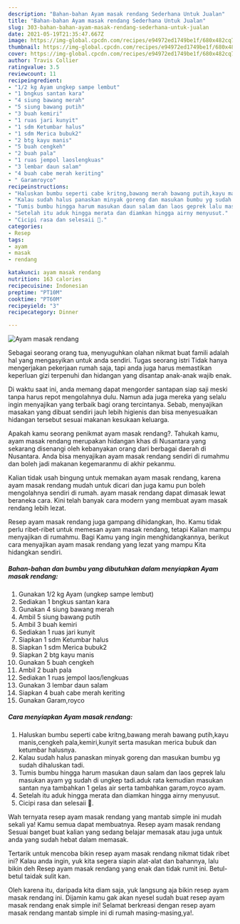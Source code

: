```yaml
---
description: "Bahan-bahan Ayam masak rendang Sederhana Untuk Jualan"
title: "Bahan-bahan Ayam masak rendang Sederhana Untuk Jualan"
slug: 303-bahan-bahan-ayam-masak-rendang-sederhana-untuk-jualan
date: 2021-05-19T21:35:47.667Z
image: https://img-global.cpcdn.com/recipes/e94972ed1749be1f/680x482cq70/ayam-masak-rendang-foto-resep-utama.jpg
thumbnail: https://img-global.cpcdn.com/recipes/e94972ed1749be1f/680x482cq70/ayam-masak-rendang-foto-resep-utama.jpg
cover: https://img-global.cpcdn.com/recipes/e94972ed1749be1f/680x482cq70/ayam-masak-rendang-foto-resep-utama.jpg
author: Travis Collier
ratingvalue: 3.5
reviewcount: 11
recipeingredient:
- "1/2 kg Ayam ungkep sampe lembut"
- "1 bngkus santan kara"
- "4 siung bawang merah"
- "5 siung bawang putih"
- "3 buah kemiri"
- "1 ruas jari kunyit"
- "1 sdm Ketumbar halus"
- "1 sdm Merica bubuk2"
- "2 btg kayu manis"
- "5 buah cengkeh"
- "2 buah pala"
- "1 ruas jempol laoslengkuas"
- "3 lembar daun salam"
- "4 buah cabe merah keriting"
- " Garamroyco"
recipeinstructions:
- "Haluskan bumbu seperti cabe kritng,bawang merah bawang putih,kayu manis,cengkeh pala,kemiri,kunyit serta masukan merica bubuk dan ketumbar halusnya."
- "Kalau sudah halus panaskan minyak goreng dan masukan bumbu yg sudah dihaluskan tadi."
- "Tumis bumbu hingga harum masukan daun salam dan laos geprek lalu masukan ayam yg sudah di ungkep tadi.aduk rata kemudian masukan santan nya tambahkan 1 gelas air serta tambahkan garam,royco ayam."
- "Setelah itu aduk hingga merata dan diamkan hingga airny menyusut."
- "Cicipi rasa dan selesaii 🤗."
categories:
- Resep
tags:
- ayam
- masak
- rendang

katakunci: ayam masak rendang 
nutrition: 163 calories
recipecuisine: Indonesian
preptime: "PT10M"
cooktime: "PT60M"
recipeyield: "3"
recipecategory: Dinner

---
```



![Ayam masak rendang](https://img-global.cpcdn.com/recipes/e94972ed1749be1f/680x482cq70/ayam-masak-rendang-foto-resep-utama.jpg)

Sebagai seorang orang tua, menyuguhkan olahan nikmat buat famili adalah hal yang mengasyikan untuk anda sendiri. Tugas seorang istri Tidak hanya mengerjakan pekerjaan rumah saja, tapi anda juga harus memastikan keperluan gizi terpenuhi dan hidangan yang disantap anak-anak wajib enak.

Di waktu  saat ini, anda memang dapat mengorder santapan siap saji meski tanpa harus repot mengolahnya dulu. Namun ada juga mereka yang selalu ingin menyajikan yang terbaik bagi orang tercintanya. Sebab, menyajikan masakan yang dibuat sendiri jauh lebih higienis dan bisa menyesuaikan hidangan tersebut sesuai makanan kesukaan keluarga. 



Apakah kamu seorang penikmat ayam masak rendang?. Tahukah kamu, ayam masak rendang merupakan hidangan khas di Nusantara yang sekarang disenangi oleh kebanyakan orang dari berbagai daerah di Nusantara. Anda bisa menyajikan ayam masak rendang sendiri di rumahmu dan boleh jadi makanan kegemaranmu di akhir pekanmu.

Kalian tidak usah bingung untuk memakan ayam masak rendang, karena ayam masak rendang mudah untuk dicari dan juga kamu pun boleh mengolahnya sendiri di rumah. ayam masak rendang dapat dimasak lewat beraneka cara. Kini telah banyak cara modern yang membuat ayam masak rendang lebih lezat.

Resep ayam masak rendang juga gampang dihidangkan, lho. Kamu tidak perlu ribet-ribet untuk memesan ayam masak rendang, tetapi Kalian mampu menyajikan di rumahmu. Bagi Kamu yang ingin menghidangkannya, berikut cara menyajikan ayam masak rendang yang lezat yang mampu Kita hidangkan sendiri.

<!--inarticleads1-->

##### Bahan-bahan dan bumbu yang dibutuhkan dalam menyiapkan Ayam masak rendang:

1. Gunakan 1/2 kg Ayam (ungkep sampe lembut)
1. Sediakan 1 bngkus santan kara
1. Gunakan 4 siung bawang merah
1. Ambil 5 siung bawang putih
1. Ambil 3 buah kemiri
1. Sediakan 1 ruas jari kunyit
1. Siapkan 1 sdm Ketumbar halus
1. Siapkan 1 sdm Merica bubuk2
1. Siapkan 2 btg kayu manis
1. Gunakan 5 buah cengkeh
1. Ambil 2 buah pala
1. Sediakan 1 ruas jempol laos/lengkuas
1. Gunakan 3 lembar daun salam
1. Siapkan 4 buah cabe merah keriting
1. Gunakan  Garam,royco




<!--inarticleads2-->

##### Cara menyiapkan Ayam masak rendang:

1. Haluskan bumbu seperti cabe kritng,bawang merah bawang putih,kayu manis,cengkeh pala,kemiri,kunyit serta masukan merica bubuk dan ketumbar halusnya.
1. Kalau sudah halus panaskan minyak goreng dan masukan bumbu yg sudah dihaluskan tadi.
1. Tumis bumbu hingga harum masukan daun salam dan laos geprek lalu masukan ayam yg sudah di ungkep tadi.aduk rata kemudian masukan santan nya tambahkan 1 gelas air serta tambahkan garam,royco ayam.
1. Setelah itu aduk hingga merata dan diamkan hingga airny menyusut.
1. Cicipi rasa dan selesaii 🤗.




Wah ternyata resep ayam masak rendang yang mantab simple ini mudah sekali ya! Kamu semua dapat membuatnya. Resep ayam masak rendang Sesuai banget buat kalian yang sedang belajar memasak atau juga untuk anda yang sudah hebat dalam memasak.

Tertarik untuk mencoba bikin resep ayam masak rendang nikmat tidak ribet ini? Kalau anda ingin, yuk kita segera siapin alat-alat dan bahannya, lalu bikin deh Resep ayam masak rendang yang enak dan tidak rumit ini. Betul-betul taidak sulit kan. 

Oleh karena itu, daripada kita diam saja, yuk langsung aja bikin resep ayam masak rendang ini. Dijamin kamu gak akan nyesel sudah buat resep ayam masak rendang enak simple ini! Selamat berkreasi dengan resep ayam masak rendang mantab simple ini di rumah masing-masing,ya!.


